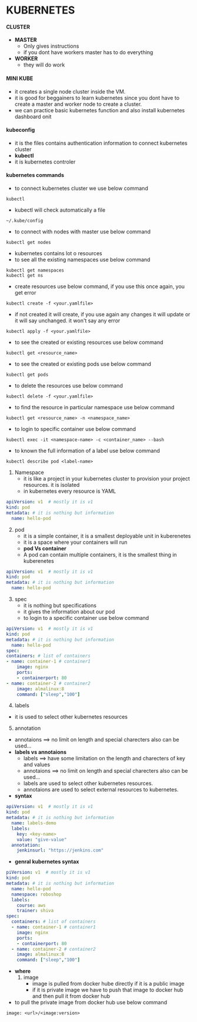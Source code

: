 # KUBERNETES
#### CLUSTER
* **MASTER**
    * Only gives instructions
    * if you dont have workers master has to do everything
* **WORKER**
    * they will do work
#### MINI KUBE
* it creates a single node cluster inside the VM.
* it is good for beggainers to  learn kubernetes since you dont have to create a master and worker node to create a cluster.
* we can practice basic kubernetes function and also install kubernetes dashboard onit
#### kubeconfig 
* it is the files contains authentication information to connect kubernetes cluster
* **kubectl**
* it is kubernetes controler
#### kubernetes commands
* to connect kubernetes cluster we use below command
```
kubectl 
```
* kubectl will check automatically a file
```
~/.kube/config
```
* to connect with nodes with master use below command
```
kubectl get nodes
```
* kubernetes contains lot o resources
* to see all the existing namespaces use below command
```
kubectl get namespaces
kubectl get ns
```
* create resources use below command, if you use this once again, you get error
```
kubectl create -f <your.yamlfile>
```
* if not created it will create, if you use again any changes it will update or it will say unchanged. it won't say any error
```
kubectl apply -f <your.yamlfile>
```
* to see the created or existing resources use below command
```
kubectl get <resource_name>
```
* to see the created or existing pods use below command
```
kubectl get pods
```
* to delete the resources use below command
```
kubectl delete -f <your.yamlfile>
```
* to find the resource in particular namespace use below command
```
kubectl get <resource_name> -n <namespace_name>
```
* to login to specific container use below command
```
kubectl exec -it <namespace-name> -c <container_name> --bash
```
* to known the full information of a label use below command
```
kubectl describe pod <label-name> 
```
1. Namespace
    * it is like a project in your kubernetes cluster to provision your project resources. it is isolated 
    * in kubernetes every resource is YAML
```yaml
apiVersion: v1  # mostly it is v1
kind: pod
metadata: # it is nothing but information
  name: hello-pod
```
2. pod
    * it is a simple container, it is a smallest deployable unit in kuberenetes
    * it is a space where your containers will run
    * **pod Vs container** 
    * A pod can contain multiple containers, it is the smallest thing in kuberenetes
```yaml
apiVersion: v1  # mostly it is v1
kind: pod
metadata: # it is nothing but information
  name: hello-pod
```
3. spec
    * it is nothing but specifications
    * it gives the information about our pod 
    * to login to a specific container use below command
```yaml
apiVersion: v1  # mostly it is v1
kind: pod
metadata: # it is nothing but information
  name: hello-pod
spec:
containers: # list of containers      
- name: container-1 # container1
    image: nginx 
    ports:
    - containerport: 80
- name: container-2 # container2
    image: almalinux:8 
    command: ["sleep","100"]
```
4. labels
* it is used to select other kubernetes resources
5. annotation
* annotaions ==> no limit on length and special charecters also can be used...
* **labels vs annotaions**
    * labels ==> have some limitation on the length and charecters of key and values
    * annotaions ==> no limit on length and special charecters also can be used...
    * labels are used to select other kubernetes resources.
    * annotaions are used to select external resources to kubernetes.
* **syntax**
```yaml
apiVersion: v1  # mostly it is v1
kind: pod
metadata: # it is nothing but information
  name: labels-demo
  labels:   
    key: <key-name>
    value: "give-value"
  annotation:
    jenkinsurl: "https://jenkins.com"  
```
* **genral kubernetes syntax**
```yaml
piVersion: v1  # mostly it is v1
kind: pod
metadata: # it is nothing but information
  name: hello-pod
  namespace: roboshop
  labels:
    course: aws
    trainer: shiva
spec:
  containers: # list of containers      
  - name: container-1 # container1
    image: nginx 
    ports:
    - containerport: 80
  - name: container-2 # container2
    image: almalinux:8 
    command: ["sleep","100"]
```
* **where**
    1. image
        * image is pulled from docker hube directly if it is a public image
        * if it is private image we have to push that image to docker hub and then pull it from docker hub
* to pull the private image from docker hub use below command
```
image: <url>/<image:version>
```
